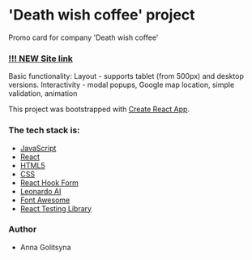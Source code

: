 # 'Death wish coffee' project
Promo card for company 'Death wish coffee'

### [!!! NEW Site link](https://stupendous-manatee-5ecf14.netlify.app/)

Basic functionality:
Layout - supports tablet (from 500px) and desktop versions.
Interactivity - modal popups, Google map location, simple validation, animation

This project was bootstrapped with [Create React App](https://github.com/facebook/create-react-app).

### The tech stack is:

- [JavaScript](https://developer.mozilla.org/en-US/docs/Web/JavaScript)
- [React](https://reactjs.org/docs/getting-started.html)
- [HTML5](https://en.wikipedia.org/wiki/HTML5)
- [CSS](https://en.wikipedia.org/wiki/CSS)
- [React Hook Form](https://www.react-hook-form.com/)
- [Leonardo AI](https://leonardo.ai/)
- [Font Awesome](https://fontawesome.com/)
- [React Testing Library](https://testing-library.com/docs/react-testing-library/intro)

### Author

- Anna Golitsyna
